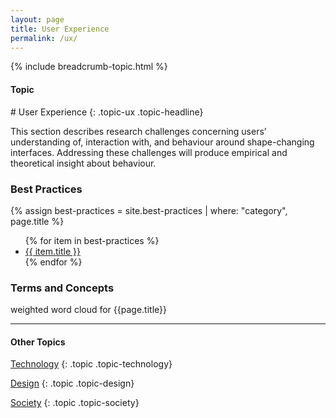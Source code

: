 ```yaml
---
layout: page
title: User Experience
permalink: /ux/
---
```


{% include breadcrumb-topic.html %}

<h4 class="strap">Topic</h4>
# User Experience
{: .topic-ux .topic-headline}

This section describes research challenges concerning users’ understanding of, interaction with, and behaviour around shape-changing interfaces. Addressing these challenges will produce empirical and theoretical insight about behaviour.

### Best Practices

{% assign best-practices = site.best-practices | where: "category",  page.title %}
<ul>
{% for item in best-practices %}
  <li><a href="{{ item.url }}">{{ item.title }}</a></li>
{% endfor %}
</ul>

### Terms and Concepts

weighted word cloud for {{page.title}}

<hr class="panel-line">
<h4>Other Topics</h4>

<a href="/technology/">Technology</a>
{: .topic .topic-technology}

<a href="/design/">Design</a>
{: .topic .topic-design}

<a href="/society/">Society</a>
{: .topic .topic-society}
